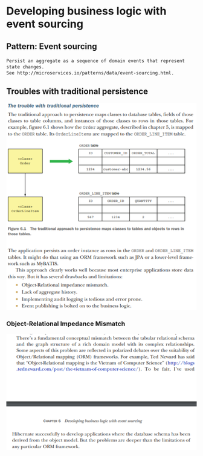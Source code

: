 # Developing business logic with event sourcing

## Pattern: Event sourcing

    Persist an aggregate as a sequence of domain events that represent state changes.
    See http://microservices.io/patterns/data/event-sourcing.html.

## Troubles with traditional persistence

![img_133.png](img_133.png)

### Object-Relational Impedance Mismatch

![img_134.png](img_134.png)

